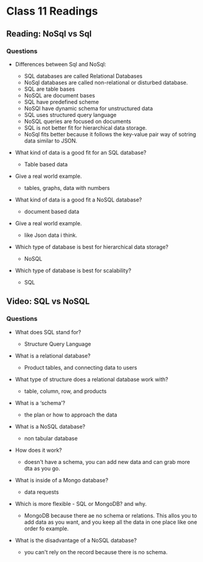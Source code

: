 # Class 11 Readings

## Reading: NoSql vs Sql

### Questions

- Differences between Sql and NoSql: 
  - SQL databases are called Relational Databases
  - NoSql databases are called non-relational or disturbed database.
  - SQL are table bases
  - NoSQL are document bases
  - SQL have predefined scheme
  - NoSQl have dynamic schema for unstructured data
  - SQL uses structured query language
  - NoSQL queries are focused on documents
  - SQL is not better fit for hierarchical data storage.
  - NoSql fits better because it follows the key-value pair way of sotring data similar to JSON.

- What kind of data is a good fit for an SQL database?
  - Table based data

- Give a real world example.
  - tables, graphs, data with numbers

- What kind of data is a good fit a NoSQL database?
  - document based data

- Give a real world example.
  - like Json data i think. 

- Which type of database is best for hierarchical data storage?
  - NoSQL

- Which type of database is best for scalability?
  - SQL

## Video: SQL vs NoSQL

### Questions

- What does SQL stand for?
  - Structure Query Language

- What is a relational database?
  - Product tables, and connecting data to users

- What type of structure does a relational database work with?
  - table, column, row, and products

- What is a ‘schema’?
  - the plan or how to approach the data

- What is a NoSQL database?
  - non tabular database

- How does it work?
  - doesn't have a schema, you can add new data and can grab more dta as you go.

- What is inside of a Mongo database?
  - data requests

- Which is more flexible - SQL or MongoDB? and why.
  - MongoDB because there ae no schema or relations. This allos you to add data as you want, and you keep all the data in one place like one order fo example.

- What is the disadvantage of a NoSQL database?
  - you can't rely on the record because there is no schema.
